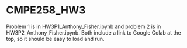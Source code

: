 # CMPE258_HW3
Problem 1 is in HW3P1_Anthony_Fisher.ipynb and problem 2 is in HW3P2_Anthony_Fisher.ipynb. Both include a link to Google Colab at the top, so it should be easy to load and run.
